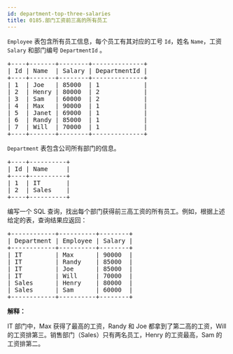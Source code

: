 ```yaml
---
id: department-top-three-salaries
title: 0185.部门工资前三高的所有员工
---
```

<code>Employee</code> 表包含所有员工信息，每个员工有其对应的工号 <code>Id</code>，姓名 <code>Name</code>，工资 <code>Salary</code> 和部门编号 <code>DepartmentId</code> 。


<pre>+----+-------+--------+--------------+<br/>| Id | Name  | Salary | DepartmentId |<br/>+----+-------+--------+--------------+<br/>| 1  | Joe   | 85000  | 1            |<br/>| 2  | Henry | 80000  | 2            |<br/>| 3  | Sam   | 60000  | 2            |<br/>| 4  | Max   | 90000  | 1            |<br/>| 5  | Janet | 69000  | 1            |<br/>| 6  | Randy | 85000  | 1            |<br/>| 7  | Will  | 70000  | 1            |<br/>+----+-------+--------+--------------+</pre>

<code>Department</code> 表包含公司所有部门的信息。


<pre>+----+----------+<br/>| Id | Name     |<br/>+----+----------+<br/>| 1  | IT       |<br/>| 2  | Sales    |<br/>+----+----------+</pre>

编写一个 SQL 查询，找出每个部门获得前三高工资的所有员工。例如，根据上述给定的表，查询结果应返回：


<pre>+------------+----------+--------+<br/>| Department | Employee | Salary |<br/>+------------+----------+--------+<br/>| IT         | Max      | 90000  |<br/>| IT         | Randy    | 85000  |<br/>| IT         | Joe      | 85000  |<br/>| IT         | Will     | 70000  |<br/>| Sales      | Henry    | 80000  |<br/>| Sales      | Sam      | 60000  |<br/>+------------+----------+--------+</pre>

**解释：**

IT 部门中，Max 获得了最高的工资，Randy 和 Joe 都拿到了第二高的工资，Will 的工资排第三。销售部门（Sales）只有两名员工，Henry 的工资最高，Sam 的工资排第二。
